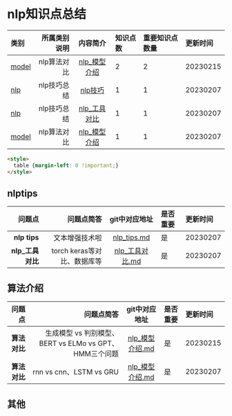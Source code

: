 # nlp知识点总结


| 类别 | 所属类别说明 | 内容简介 | 知识点数 | 重要知识点数量 | 更新时间
|:- |-: | :-: | :-  | :- | :- 
|[model](#算法介绍) | nlp算法对比 | [nlp_模型介绍](#models) | 2 | 2 | 20230215
|[nlp](#nlptips) | nlp技巧总结 | [nlp技巧](#tips) | 1 | 1 | 20230207
|[nlp](#nlptips) | nlp技巧总结 | [nlp_工具对比](#tools) | 1 | 1 | 20230207
|[model](#算法介绍) | nlp算法对比 | [nlp_模型介绍](#models) | 1 | 1 | 20230207


```html
<style>
  table {margin-left: 0 !important;}
</style>
```

## nlptips


| 问题点 | 问题点简答 | git中对应地址 | 是否重要 | 更新时间
|-: |-: | :-:  | :- | :-
|<b id="tips">nlp tips</b> | 文本增强技术啦 | [nlp_tips.md](https://github.com/w666x/summary_nlp/blob/main/nlp/nlp_tips.md)| 是 | 20230207
|<b id="tools">nlp_工具对比</b> | torch keras等对比、数据库等 | [nlp_工具对比.md](https://github.com/w666x/summary_nlp/blob/main/nlp/nlp_工具对比.md)| 是 | 20230207



## 算法介绍


| 问题点 | 问题点简答 | git中对应地址 | 是否重要 | 更新时间
|-: |-: | :-:  | :- | :-
|<b id="models">算法对比</b> | 生成模型 vs 判别模型、BERT vs ELMo vs GPT、HMM三个问题 | [nlp_模型介绍.md](https://github.com/w666x/summary_nlp/blob/main/nlp/nlp_模型介绍.md)| 是 | 20230215
|<b id="models">算法对比</b> | rnn vs cnn、LSTM vs GRU | [nlp_模型介绍.md](https://github.com/w666x/summary_nlp/blob/main/nlp/nlp_模型介绍.md)| 是 | 20230207



## 其他
